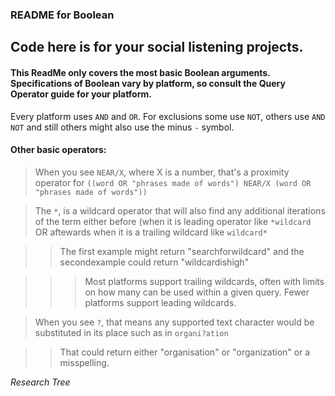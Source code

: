 ### README for Boolean
## Code here is for your social listening projects.  
#### This ReadMe only covers the most basic Boolean arguments. Specifications of Boolean vary by platform, so consult the Query Operator guide for your platform.

Every platform uses `AND` and `OR`. For exclusions some use `NOT`, others use `AND NOT` and still others might also use the minus `-` symbol.

#### Other basic operators:
> When you see `NEAR/X`, where X is a number, that's a proximity operator for `((word OR "phrases made of words") NEAR/X (word OR "phrases made of words"))` 

> The `*`, is a wildcard operator that will also find any additional iterations of the term either before (when it is leading operator like `*wildcard` OR aftewards when it is a trailing wildcard like `wildcard*` 

>> The first example might return "searchforwildcard" and the secondexample could return "wildcardishigh"

>>> Most platforms support trailing wildcards, often with limits on how many can be used within a given query. Fewer platforms support leading wildcards.

> When you see `?`, that means any supported text character would be substituted in its place such as in `organi?ation`

>> That could return either "organisation" or "organization" or a misspelling.

_Research Tree_
